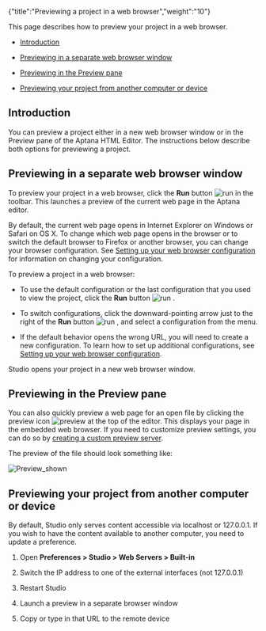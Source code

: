 {"title":"Previewing a project in a web browser","weight":"10"}

This page describes how to preview your project in a web browser.

* [Introduction](#introduction)

* [Previewing in a separate web browser window](#previewing-in-a-separate-web-browser-window)

* [Previewing in the Preview pane](#previewing-in-the-preview-pane)

* [Previewing your project from another computer or device](#previewing-your-project-from-another-computer-or-device)

## Introduction

You can preview a project either in a new web browser window or in the Preview pane of the Aptana HTML Editor. The instructions below describe both options for previewing a project.

## Previewing in a separate web browser window

To preview your project in a web browser, click the **Run** button ![run](/Images/appc/download/attachments/30083122/run.png) in the toolbar. This launches a preview of the current web page in the Aptana editor.

By default, the current web page opens in Internet Explorer on Windows or Safari on OS X. To change which web page opens in the browser or to switch the default browser to Firefox or another browser, you can change your browser configuration. See [Setting up your web browser configuration](/docs/appc/Axway_Appcelerator_Studio/Axway_Appcelerator_Studio_Guide/Web_Development/Previewing/Setting_up_your_web_browser_configuration/) for information on changing your configuration.

To preview a project in a web browser:

* To use the default configuration or the last configuration that you used to view the project, click the **Run** button ![run](/Images/appc/download/attachments/30083122/run.png) .

* To switch configurations, click the downward-pointing arrow just to the right of the **Run** button ![run](/Images/appc/download/attachments/30083122/run.png) , and select a configuration from the menu.

* If the default behavior opens the wrong URL, you will need to create a new configuration. To learn how to set up additional configurations, see [Setting up your web browser configuration](/docs/appc/Axway_Appcelerator_Studio/Axway_Appcelerator_Studio_Guide/Web_Development/Previewing/Setting_up_your_web_browser_configuration/).

Studio opens your project in a new web browser window.

## Previewing in the Preview pane

You can also quickly preview a web page for an open file by clicking the preview icon ![preview](/Images/appc/download/attachments/30083122/preview.png) at the top of the editor. This displays your page in the embedded web browser. If you need to customize preview settings, you can do so by [creating a custom preview server](/docs/appc/Axway_Appcelerator_Studio/Axway_Appcelerator_Studio_Guide/Web_Development/Previewing/Creating_a_Custom_Preview_Server/).

The preview of the file should look something like:

![Preview_shown](/Images/appc/download/attachments/30083122/Preview_shown.png)

## Previewing your project from another computer or device

By default, Studio only serves content accessible via localhost or 127.0.0.1. If you wish to have the content available to another computer, you need to update a preference.

1. Open **Preferences > Studio > Web Servers > Built-in**

2. Switch the IP address to one of the external interfaces (not 127.0.0.1)

3. Restart Studio

4. Launch a preview in a separate browser window

5. Copy or type in that URL to the remote device
